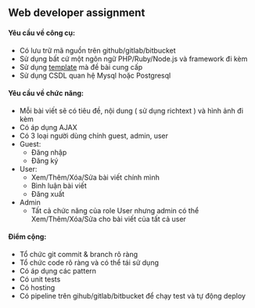 ## Web developer assignment 

#### Yêu cầu về công cụ:
- Có lưu trữ mã nguồn trên github/gitlab/bitbucket
- Sử dụng bất cứ một ngôn ngữ PHP/Ruby/Node.js và framework đi kèm
- Sử dụng [template](https://github.com/startbootstrap/startbootstrap-clean-blog) mà đề bài cung cấp
- Sử dụng CSDL quan hệ Mysql hoặc Postgresql

#### Yêu cầu về chức năng:
- Mỗi bài viết sẽ có tiêu đề, nội dung ( sử dụng richtext ) và hình ảnh đi kèm
- Có áp dụng AJAX
- Có 3 loại người dùng chính guest, admin, user
- Guest:
  - Đăng nhập
  - Đăng ký
- User:
  - Xem/Thêm/Xóa/Sửa bài viết chính mình
  - Bình luận bài viết
  - Đăng xuất
- Admin
  - Tất cả chức năng của role User nhưng admin có thể Xem/Thêm/Xóa/Sửa cho bài viết của tất cả user

#### Điểm cộng:
- Tổ chức git commit & branch rõ ràng
- Tổ chức code rõ ràng và có thể tái sử dụng
- Có áp dụng các pattern
- Có unit tests
- Có hosting
- Có pipeline trên gihub/gitlab/bitbucket để chạy test và tự động deploy
